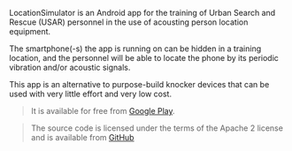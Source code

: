LocationSimulator is an Android app for the training 
of Urban Search and Rescue (USAR) personnel in the use of 
acousting person location equipment.

The smartphone(-s) the app is running on can be hidden
in a training location, and the personnel will be able to
locate the phone by its periodic vibration and/or acoustic
signals.

This app is an alternative to purpose-build knocker devices
that can be used with very little effort and very low cost.

> It is available for free from [Google Play](https://play.google.com/store/apps/details?id=com.ispgr5.locationsimulator).

> The source code is licensed under the terms of the Apache 2 license
> and is available from [GitHub](https://github.com/isp-group-locationsimulator/Location-Simulator)
